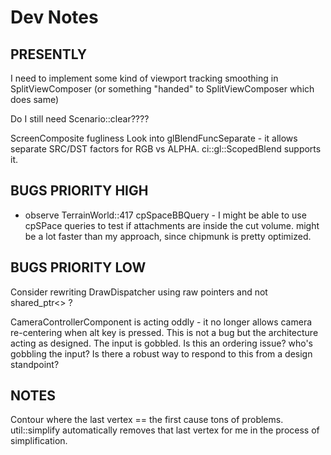 # Dev Notes

## PRESENTLY

I need to implement some kind of viewport tracking smoothing in SplitViewComposer (or something "handed" to SplitViewComposer which does same)

Do I still need Scenario::clear????

ScreenComposite fugliness
Look into glBlendFuncSeparate - it allows separate SRC/DST factors for RGB vs ALPHA. ci::gl::ScopedBlend supports it.


## BUGS PRIORITY HIGH
- observe TerrainWorld::417 cpSpaceBBQuery - I might be able to use cpSPace queries to test if attachments are inside the cut volume. might be a lot faster than my approach, since chipmunk is pretty optimized.

## BUGS PRIORITY LOW

Consider rewriting DrawDispatcher using raw pointers and not shared_ptr<> ?

CameraControllerComponent is acting oddly - it no longer allows camera re-centering when alt key is pressed.
	This is not a bug but the architecture acting as designed. The input is gobbled.
	Is this an ordering issue? who's gobbling the input?
	Is there a robust way to respond to this from a design standpoint?

## NOTES
Contour where the last vertex == the first cause tons of problems. util::simplify automatically removes that last vertex for me in the process of simplification.
